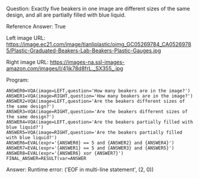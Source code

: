 Question: Exactly five beakers in one image are different sizes of the same design, and all are partially filled with blue liquid.

Reference Answer: True

Left image URL: https://image.ec21.com/image/tianliplastic/oimg_GC05269784_CA05269785/Plastic-Graduated-Beakers-Lab-Beakers-Plastic-Gauges.jpg

Right image URL: https://images-na.ssl-images-amazon.com/images/I/41jk78d8frL._SX355_.jpg

Program:

```
ANSWER0=VQA(image=LEFT,question='How many beakers are in the image?')
ANSWER1=VQA(image=RIGHT,question='How many beakers are in the image?')
ANSWER2=VQA(image=LEFT,question='Are the beakers different sizes of the same design?')
ANSWER3=VQA(image=RIGHT,question='Are the beakers different sizes of the same design?')
ANSWER4=VQA(image=LEFT,question='Are the beakers partially filled with blue liquid?')
ANSWER5=VQA(image=RIGHT,question='Are the beakers partially filled with blue liquid?')
ANSWER6=EVAL(expr='{ANSWER0} == 5 and {ANSWER2} and {ANSWER4}')
ANSWER7=EVAL(expr='{ANSWER1} == 5 and {ANSWER3} and {ANSWER5}')
ANSWER8=EVAL(expr='{ANSWER6} xor {ANSWER7}')
FINAL_ANSWER=RESULT(var=ANSWER
```
Answer: Runtime error: ('EOF in multi-line statement', (2, 0))

